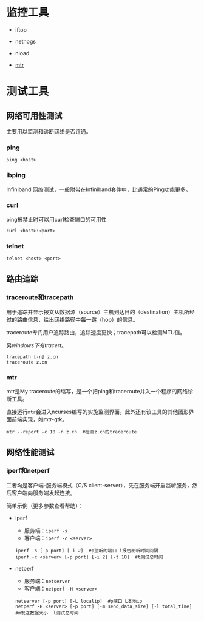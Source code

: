 # 监控工具

- iftop
- nethogs
- nload

- [mtr](#mtr)

# 测试工具

## 网络可用性测试

主要用以监测和诊断网络是否连通。

### ping

`ping <host>`

### ibping

Infiniband 网络测试，一般附带在Infiniband套件中，比通常的Ping功能更多。

### curl

ping被禁止时可以用curl检查端口的可用性

`curl <host>:<port>`

### telnet

`telnet <host> <port>`

## 路由追踪

### traceroute和tracepath

用于追踪并显示报文从数据源（source）主机到达目的（destination）主机所经过的路由信息，给出网络路径中每一跳（hop）的信息。

traceroute专门用户追踪路由，追踪速度更快；tracepath可以检测MTU值。

另*windows下有tracert*。

```shell
tracepath [-n] z.cn
traceroute z.cn
```

### mtr

mtr是My traceroute的缩写，是一个把ping和traceroute并入一个程序的网络诊断工具。

直接运行`mtr`会进入ncurses编写的实施监测界面。此外还有该工具的其他图形界面前端实现，如mtr-gtk。

```shell
mtr --report -c 10 -n z.cn  #检测z.cn的traceroute
```

## 网络性能测试

### iperf和netperf

二者均是客户端-服务端模式（C/S client-server），先在服务端开启监听服务，然后客户端向服务端发起连接。

简单示例（更多参数查看帮助）：

- iperf

  - 服务端：`iperf -s `
  - 客户端：`iperf -c <server> `

  ```shell
  iperf -s [-p port] [-i 2]  #p监听的端口 i报告刷新时间间隔
  iperf -c <server> [-p port] [-i 2] [-t 10]  #t测试总时间
  ```

- netperf

  - 服务端：`netserver `
  - 客户端：`netperf -H <server>`

  ``` shell
  netserver [-p port] [-L localip]  #p端口 L本地ip
  netperf -H <server> [-p port] [-m send_data_size] [-l total_time] #m发送数据大小  l测试总时间
  ```

  

